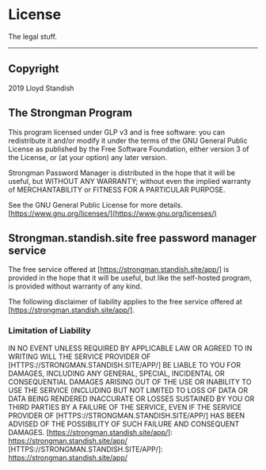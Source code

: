 # License

The legal stuff.

---

## Copyright
2019 Lloyd Standish


## The Strongman Program

This program licensed under  GLP v3 and is free software: you can redistribute it and/or modify it under the terms of the GNU General Public License as published by the Free Software Foundation, either version 3 of the License, or (at your option) any later version.

Strongman Password Manager is distributed in the hope that it will be useful, but WITHOUT ANY WARRANTY; without even the implied warranty of MERCHANTABILITY or FITNESS FOR A PARTICULAR PURPOSE.
    
See the GNU General Public License for more details.  [https://www.gnu.org/licenses/](https://www.gnu.org/licenses/) 
## Strongman.standish.site free password manager service

The free service offered at [https://strongman.standish.site/app/] is provided in the hope that it will be useful, but like the self-hosted program, is provided without warranty of any kind.

The following disclaimer of liability applies to the free service offered at [https://strongman.standish.site/app/].

### Limitation of Liability

IN NO EVENT UNLESS REQUIRED BY APPLICABLE LAW OR AGREED TO IN WRITING WILL THE SERVICE PROVIDER OF [HTTPS://STRONGMAN.STANDISH.SITE/APP/] BE LIABLE TO YOU FOR DAMAGES, INCLUDING ANY GENERAL, SPECIAL, INCIDENTAL OR CONSEQUENTIAL DAMAGES ARISING OUT OF THE
USE OR INABILITY TO USE THE SERVICE (INCLUDING BUT NOT LIMITED TO LOSS OF DATA OR DATA BEING RENDERED INACCURATE OR LOSSES SUSTAINED BY YOU OR THIRD PARTIES BY A FAILURE OF THE SERVICE, EVEN IF THE SERVICE PROVIDER OF [HTTPS://STRONGMAN.STANDISH.SITE/APP/] HAS BEEN ADVISED OF THE POSSIBILITY OF SUCH FAILURE AND CONSEQUENT DAMAGES.
[https://strongman.standish.site/app/]: https://strongman.standish.site/app/
[HTTPS://STRONGMAN.STANDISH.SITE/APP/]: https://strongman.standish.site/app/
<!--stackedit_data:
eyJoaXN0b3J5IjpbLTIxMjQ2MzAxMjBdfQ==
-->
